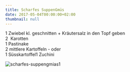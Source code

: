 ```yaml
---
title: Scharfes SuppenGmüs
date: 2017-05-04T00:00:00+02:00
thumbnail: null
---
```

1 Zwiebel kl. geschnitten \+ Kräutersalz in den Topf geben  
2  Karotten  
1 Pastinake  
2 mittlere Kartoffeln - oder   
1 Süsskartoffel1 Zuchini

![scharfes-suppengmias1](/img/scharf-suppengm-1.jpg)
